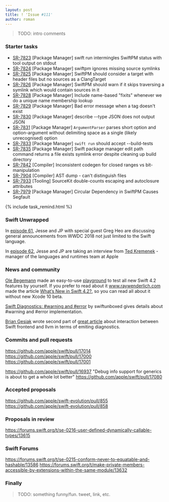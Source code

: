 ```yaml
---
layout: post
title: ! 'Issue #111'
author: roman
---
```


> TODO: intro comments

<!--excerpt-->

### Starter tasks

- [SR-7823](https://bugs.swift.org/browse/SR-7823) [Package Manager] swift run intermingles SwiftPM status with tool output on stdout
- [SR-7824](https://bugs.swift.org/browse/SR-7824) [Package Manager] swiftpm ignores missing source symlinks
- [SR-7825](https://bugs.swift.org/browse/SR-7825) [Package Manager] SwiftPM should consider a target with header files but no sources as a ClangTarget
- [SR-7826](https://bugs.swift.org/browse/SR-7826) [Package Manager] SwiftPM should warn if it skips traversing a symlink which would contain sources in it
- [SR-7828](https://bugs.swift.org/browse/SR-7828) [Package Manager] Include name-based "fixits" whenever we do a unique name membership lookup
- [SR-7829](https://bugs.swift.org/browse/SR-7829) [Package Manager] Bad error message when a tag doesn't exist
- [SR-7830](https://bugs.swift.org/browse/SR-7830) [Package Manager] describe --type JSON does not output JSON
- [SR-7831](https://bugs.swift.org/browse/SR-7831) [Package Manager] `ArgumentParser` parses short option and option-argument without delimiting space as a single (likely unrecognised) option
- [SR-7833](https://bugs.swift.org/browse/SR-7833) [Package Manager] `swift run` should accept --build-tests
- [SR-7835](https://bugs.swift.org/browse/SR-7835) [Package Manager] Swift package manager edit path command returns a file exists symlink error despite cleaning up build directory
- [SR-7842](https://bugs.swift.org/browse/SR-7842) [Compiler] Inconsistent codegen for closed ranges vs bit-manipulation
- [SR-7904](https://bugs.swift.org/browse/SR-7904) [Compiler] AST dump - can't distinguish files
- [SR-7933](https://bugs.swift.org/browse/SR-7933) [Tooling] SourceKit double-counts escaping and autoclosure attributes
- [SR-7979](https://bugs.swift.org/browse/SR-7979) [Package Manager] Circular Dependency in SwiftPM Causes Segfault

{% include task_remind.html %}

### Swift Unwrapped

In [episode 61](https://spec.fm/podcasts/swift-unwrapped/154581), Jesse and JP with special guest Greg Heo are discussing general announcements from WWDC 2018 not just limited to the Swift language.

In [episode 62](https://spec.fm/podcasts/swift-unwrapped/154699), Jesse and JP are taking an interview from [Ted Kremenek](https://twitter.com/tkremenek) - manager of the languages and runtimes team at Apple

### News and community

[Ole Begemann](https://github.com/ole) made an easy-to-use [playground](https://github.com/ole/whats-new-in-swift-4-2) to test all new Swift 4.2 features by yourself. If you prefer to read about it www.raywenderlich.com made the article [What’s New in Swift 4.2?](https://www.raywenderlich.com/194066/whats-new-in-swift-4-2), so you can read all about it without new Xcode 10 beta.

[Swift Diagnostics: #warning and #error](https://swiftunboxed.com/internals/diagnostics-warning-error/) by swiftunboxed gives details about #warning and #error implementation.

[Brian Gesiak](https://twitter.com/modocache) wrote second part of [great article](https://modocache.io/swift-compiler-diagnostics-part-2) about interaction between Swift frontend and llvm in terms of emiting diagnostics.

### Commits and pull requests

https://github.com/apple/swift/pull/17014
https://github.com/apple/swift/pull/17000
https://github.com/apple/swift/pull/17001

https://github.com/apple/swift/pull/16937 "Debug info support for generics is about to get a whole lot better"
https://github.com/apple/swift/pull/17080

### Accepted proposals

https://github.com/apple/swift-evolution/pull/855
https://github.com/apple/swift-evolution/pull/858

### Proposals in review

https://forums.swift.org/t/se-0216-user-defined-dynamically-callable-types/13615

### Swift Forums

https://forums.swift.org/t/se-0215-conform-never-to-equatable-and-hashable/13586
https://forums.swift.org/t/make-private-members-accessible-by-extensions-within-the-same-module/13632


### Finally

> TODO: something funny/fun. tweet, link, etc.
